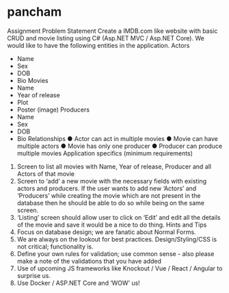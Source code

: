 # pancham
Assignment
Problem Statement
Create a IMDB.com like website with basic CRUD and movie listing using C# (Asp.NET MVC / Asp.NET
Core). We would like to have the following entities in the application.
Actors
- Name
- Sex
- DOB
- Bio
Movies
- Name
- Year of release
- Plot
- Poster (image)
Producers
- Name
- Sex
- DOB
- Bio
Relationships
● Actor can act in multiple movies
● Movie can have multiple actors
● Movie has only one producer
● Producer can produce multiple movies
Application specifics (minimum requirements)
1. Screen to list all movies with Name, Year of release, Producer and all Actors of that movie
2. Screen to ‘add’ a new movie with the necessary fields with existing actors and producers. If the user
wants to add new ‘Actors’ and ‘Producers’ while creating the movie which are not present in the
database then he should be able to do so while being on the same screen.
3. ‘Listing’ screen should allow user to click on ‘Edit’ and edit all the details of the movie and save it
would be a nice to do thing.
Hints and Tips
1. Focus on database design; we are fanatic about Normal Forms.
2. We are always on the lookout for best practices. Design/Styling/CSS is not critical; functionality is.
3. Define your own rules for validation; use common sense - also please make a note of the validations
that you have added
4. Use of upcoming JS frameworks like Knockout / Vue / React / Angular to surprise us.
5. Use Docker / ASP.NET Core and ‘WOW’ us!
